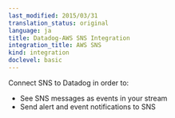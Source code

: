 ```yaml
---
last_modified: 2015/03/31
translation_status: original
language: ja
title: Datadog-AWS SNS Integration
integration_title: AWS SNS
kind: integration
doclevel: basic
---
```



Connect SNS to Datadog in order to:

* See SNS messages as events in your stream
* Send alert and event notifications to SNS
